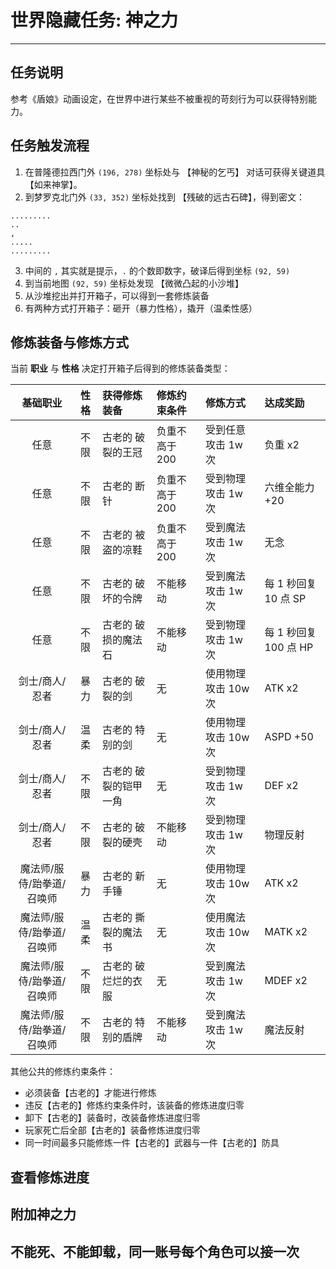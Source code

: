 # 世界隐藏任务: 神之力

------

## 任务说明

参考《盾娘》动画设定，在世界中进行某些不被重视的苛刻行为可以获得特别能力。


## 任务触发流程

1. 在普隆德拉西门外 `(196, 278)` 坐标处与 【神秘的乞丐】 对话可获得关键道具 【如来神掌】。
2. 到梦罗克北门外 `(33, 352)` 坐标处找到 【残破的远古石碑】，得到密文：

```
.........
..
,
.....
.........
```

3. 中间的 `,` 其实就是提示，`.` 的个数即数字，破译后得到坐标 `(92, 59)`
4. 到当前地图 `(92, 59)` 坐标处发现 【微微凸起的小沙堆】
5. 从沙堆挖出并打开箱子，可以得到一套修炼装备
6. 有两种方式打开箱子：砸开（暴力性格），撬开（温柔性感）


## 修炼装备与修炼方式

当前 **职业** 与 **性格** 决定打开箱子后得到的修炼装备类型：

| 基础职业 | 性格 | 获得修炼装备 | 修炼约束条件 | 修炼方式 | 达成奖励 |
|:---:|:---:|:---|:---|:---|:---|
| 任意 | 不限 | 古老的 破裂的王冠 | 负重不高于 200 | 受到任意攻击 1w 次 | 负重 x2 |
| 任意 | 不限 | 古老的 断针 | 负重不高于 200 | 受到物理攻击 1w 次 | 六维全能力 +20 |
| 任意 | 不限 | 古老的 被盗的凉鞋 | 负重不高于 200 | 受到魔法攻击 1w 次 | 无念 |
| 任意 | 不限 | 古老的 破坏的令牌 | 不能移动 | 受到魔法攻击 1w 次 | 每 1 秒回复 10 点 SP |
| 任意 | 不限 | 古老的 破损的魔法石 | 不能移动 | 受到物理攻击 1w 次 | 每 1 秒回复 100 点 HP |
| 剑士/商人/忍者 | 暴力 | 古老的 破裂的剑 | 无 | 使用物理攻击 10w 次 | ATK x2 |
| 剑士/商人/忍者 | 温柔 | 古老的 特别的剑 | 无 | 使用物理攻击 10w 次 | ASPD +50 |
| 剑士/商人/忍者 | 不限 | 古老的 破裂的铠甲一角 | 无 | 受到物理攻击 1w 次 | DEF x2 |
| 剑士/商人/忍者 | 不限 | 古老的 破裂的硬壳 | 不能移动 | 受到物理攻击 1w 次 | 物理反射 |
| 魔法师/服侍/跆拳道/召唤师 | 暴力 | 古老的 新手锤 | 无 | 使用物理攻击 10w 次 | ATK x2 |
| 魔法师/服侍/跆拳道/召唤师 | 温柔 | 古老的 撕裂的魔法书 | 无 | 使用魔法攻击 10w 次 | MATK x2 |
| 魔法师/服侍/跆拳道/召唤师 | 不限 | 古老的 破烂烂的衣服 | 无 | 受到魔法攻击 1w 次 | MDEF x2 |
| 魔法师/服侍/跆拳道/召唤师 | 不限 | 古老的 特别的盾牌 | 不能移动 | 受到魔法攻击 1w 次 | 魔法反射 |


其他公共的修炼约束条件：

- 必须装备【古老的】才能进行修炼
- 违反【古老的】修炼约束条件时，该装备的修炼进度归零
- 卸下【古老的】装备时，改装备修炼进度归零
- 玩家死亡后全部【古老的】装备修炼进度归零
- 同一时间最多只能修炼一件【古老的】武器与一件【古老的】防具


## 查看修炼进度

## 附加神之力

## 不能死、不能卸载，同一账号每个角色可以接一次
